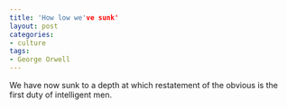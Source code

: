 ```yaml
---
title: 'How low we've sunk'
layout: post
categories:
- culture
tags:
- George Orwell
---
```


We have now sunk to a depth at which restatement of the obvious is the first duty of intelligent men.